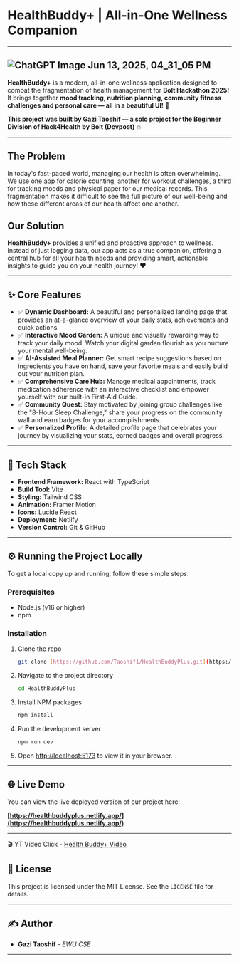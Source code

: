 # HealthBuddy+ | All-in-One Wellness Companion
---
![ChatGPT Image Jun 13, 2025, 04_31_05 PM](https://github.com/user-attachments/assets/4d0ed06f-10d9-4013-9525-153a597de040)
---
**HealthBuddy+** is a modern, all-in-one wellness application designed to combat the fragmentation of health management for **Bolt Hackathon 2025!** It brings together **mood tracking, nutrition planning, community fitness challenges and personal care — all in a beautiful UI!** 🌟

**This project was built by Gazi Taoshif — a solo project for the Beginner Division of Hack4Health by Bolt (Devpost)** 🔥

---

## The Problem

In today's fast-paced world, managing our health is often overwhelming. We use one app for calorie counting, another for workout challenges, a third for tracking moods and physical paper for our medical records. This fragmentation makes it difficult to see the full picture of our well-being and how these different areas of our health affect one another.

## Our Solution 

**HealthBuddy+** provides a unified and proactive approach to wellness. Instead of just logging data, our app acts as a true companion, offering a central hub for all your health needs and providing smart, actionable insights to guide you on your health journey! ❤️

---

## ✨ Core Features

* ✅ **Dynamic Dashboard:** A beautiful and personalized landing page that provides an at-a-glance overview of your daily stats, achievements and quick actions.
* ✅ **Interactive Mood Garden:** A unique and visually rewarding way to track your daily mood. Watch your digital garden flourish as you nurture your mental well-being.
* ✅ **AI-Assisted Meal Planner:** Get smart recipe suggestions based on ingredients you have on hand, save your favorite meals and easily build out your nutrition plan.
* ✅ **Comprehensive Care Hub:** Manage medical appointments, track medication adherence with an interactive checklist and empower yourself with our built-in First-Aid Guide.
* ✅ **Community Quest:** Stay motivated by joining group challenges like the "8-Hour Sleep Challenge," share your progress on the community wall and earn badges for your accomplishments.
* ✅ **Personalized Profile:** A detailed profile page that celebrates your journey by visualizing your stats, earned badges and overall progress.

---

## 🚀 Tech Stack

* **Frontend Framework:** React with TypeScript
* **Build Tool:** Vite
* **Styling:** Tailwind CSS
* **Animation:** Framer Motion
* **Icons:** Lucide React
* **Deployment:** Netlify
* **Version Control:** Git & GitHub

---

## ⚙️ Running the Project Locally

To get a local copy up and running, follow these simple steps.

### Prerequisites

* Node.js (v16 or higher)
* npm

### Installation

1.  Clone the repo
    ```sh
    git clone [https://github.com/Taoshif1/HealthBuddyPlus.git](https://github.com/Taoshif1/HealthBuddyPlus.git)
    ```
2.  Navigate to the project directory
    ```sh
    cd HealthBuddyPlus
    ```
3.  Install NPM packages
    ```sh
    npm install
    ```
4.  Run the development server
    ```sh
    npm run dev
    ```
5.  Open [http://localhost:5173](http://localhost:5173) to view it in your browser.

---

## 🌐 Live Demo

You can view the live deployed version of our project here:

**[https://healthbuddyplus.netlify.app/](https://healthbuddyplus.netlify.app/)**

---

🎬 YT Video
Click - [Health Buddy+ Video](https://youtu.be/r6qTsaFrNWk?si=n4vQ3AWLEhsl-AFx)

## 📄 License

This project is licensed under the MIT License. See the `LICENSE` file for details.

---

## ✍️ Author

* **Gazi Taoshif** - *EWU CSE*

---
